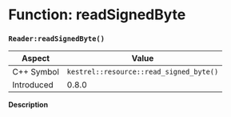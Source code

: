 
# Function: readSignedByte
### `Reader:readSignedByte()`

| Aspect | Value |
| --- | --- |
| C++ Symbol | `kestrel::resource::read_signed_byte()` |
| Introduced | 0.8.0 |

**Description**


